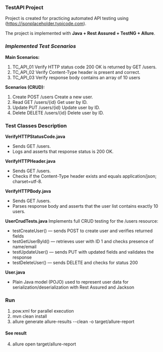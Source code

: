 ### TestAPI Project

Project is created for practicing automated API testing using (https://jsonplaceholder.typicode.com).

The project is implemented with **Java + Rest Assured + TestNG + Allure**.

### _Implemented Test Scenarios_

**Main Scenarios:**

1. TC_API_01	Verify HTTP status code 200 OK is returned by GET /users.
2. TC_API_02	Verify Content-Type header is present and correct.
3. TC_API_03	Verify response body contains an array of 10 users

**Scenarios (CRUD):**

1. Create	POST /users	Create a new user.
3. Read	GET /users/{id}	Get user by ID.
5. Update	PUT /users/{id}	Update user by ID.
7. Delete	DELETE /users/{id}	Delete user by ID.

### Test Classes Description
**VerifyHTTPStatusCode.java**
* Sends GET /users.
* Logs and asserts that response status is 200 OK.

**VerifyHTTPHeader.java**
* Sends GET /users.
* Checks if the Content-Type header exists and equals application/json; charset=utf-8.

**VerifyHTTPBody.java**
* Sends GET /users.
* Parses response body and asserts that the user list contains exactly 10 users.

**UserCrudTests.java**
Implements full CRUD testing for the /users resource:
* testCreateUser() — sends POST to create user and verifies returned fields
* testGetUserById() — retrieves user with ID 1 and checks presence of name/email
* testUpdateUser() — sends PUT with updated fields and validates the response
* testDeleteUser() — sends DELETE and checks for status 200

**User.java**
* Plain Java model (POJO) used to represent user data for serialization/deserialization with Rest Assured and Jackson

### Run
1. pow.xml for parallel execution
2. mvn clean install
3. allure generate allure-results --clean -o target/allure-report
#### See result
4. allure open target/allure-report

